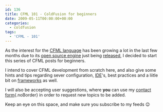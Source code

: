 ```yaml
---
id: 136
title: CFML 101 - ColdFusion for beginners
date: 2009-05-11T00:00:00+00:00
categories:
  - coldfusion
tags:
  - 'CFML - 101'
---
```

As the interest for the <a title="ColdFusion Markup Language" href="http://en.wikipedia.org/wiki/ColdFusion_Markup_Language" target="_blank">CFML language</a> has been growing a lot in the last few months due to its <a title="Open Source Railo" href="http://www.getrailo.org/" target="_blank">open source engine</a> just being <a class="noBorder" title="Placona.co.uk - The day finally came" href="https://www.placona.co.uk/112/railo/the-day-finally-came/" target="_self">released</a>, I decided to start this series of CFML posts for beginners.
  
I intend to cover CFML development from scratch here, and also give some hints and tips regarding sever configuration, [IDE](http://en.wikipedia.org/wiki/Integrated_development_environment "Integrated Development Environment")'s, best practices and a liitle bit on [frameworks](http://www.carehart.org/cf411/#cffw "ColdFusion frameworks") as well.
  
I will also be accepting user suggestions, where **you** can use my [contact form](https://www.placona.co.uk/contact-me/ "Placona.co.uk - Contact Form"){.noBorder} <span class="noBorder">in order to request new topics to be added.</span>
  
Keep an eye on this space, and make sure you subscribe to my feeds 😉
